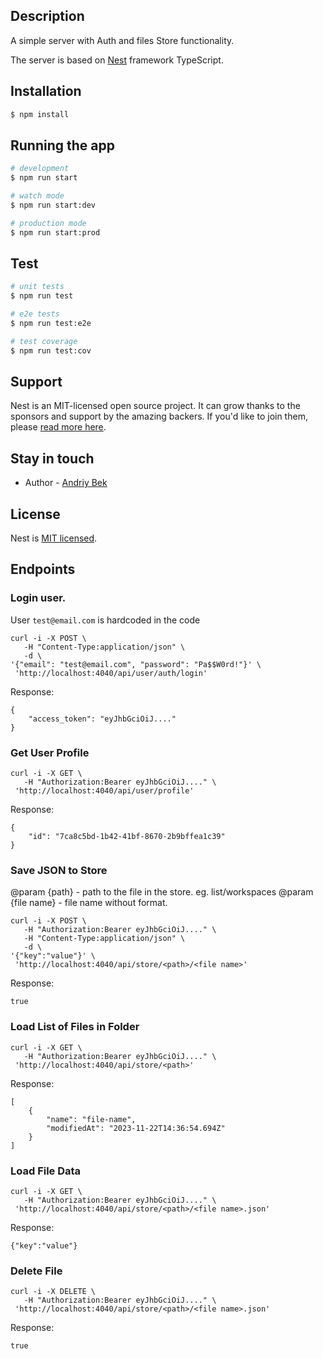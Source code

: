 ## Description

A simple server with Auth and files Store functionality.

The server is based on [Nest](https://github.com/nestjs/nest) framework TypeScript.

## Installation

```bash
$ npm install
```

## Running the app

```bash
# development
$ npm run start

# watch mode
$ npm run start:dev

# production mode
$ npm run start:prod
```

## Test

```bash
# unit tests
$ npm run test

# e2e tests
$ npm run test:e2e

# test coverage
$ npm run test:cov
```

## Support

Nest is an MIT-licensed open source project. It can grow thanks to the sponsors and support by the amazing backers. If you'd like to join them, please [read more here](https://docs.nestjs.com/support).

## Stay in touch

- Author - [Andriy Bek](https://github.com/BekAndriy)

## License

Nest is [MIT licensed](LICENSE).

## Endpoints

### Login user.

User `test@email.com` is hardcoded in the code

```
curl -i -X POST \
   -H "Content-Type:application/json" \
   -d \
'{"email": "test@email.com", "password": "Pa$$W0rd!"}' \
 'http://localhost:4040/api/user/auth/login'
```

Response:

```
{
    "access_token": "eyJhbGciOiJ...."
}
```

### Get User Profile

```
curl -i -X GET \
   -H "Authorization:Bearer eyJhbGciOiJ...." \
 'http://localhost:4040/api/user/profile'
```

Response:

```
{
    "id": "7ca8c5bd-1b42-41bf-8670-2b9bffea1c39"
}
```

### Save JSON to Store

@param {path} - path to the file in the store. eg. list/workspaces
@param {file name} - file name without format.

```
curl -i -X POST \
   -H "Authorization:Bearer eyJhbGciOiJ...." \
   -H "Content-Type:application/json" \
   -d \
'{"key":"value"}' \
 'http://localhost:4040/api/store/<path>/<file name>'
```

Response:

```
true
```

### Load List of Files in Folder

```
curl -i -X GET \
   -H "Authorization:Bearer eyJhbGciOiJ...." \
 'http://localhost:4040/api/store/<path>'
```

Response:

```
[
    {
        "name": "file-name",
        "modifiedAt": "2023-11-22T14:36:54.694Z"
    }
]

```

### Load File Data

```
curl -i -X GET \
   -H "Authorization:Bearer eyJhbGciOiJ...." \
 'http://localhost:4040/api/store/<path>/<file name>.json'
```

Response:

```
{"key":"value"}
```

### Delete File

```
curl -i -X DELETE \
   -H "Authorization:Bearer eyJhbGciOiJ...." \
 'http://localhost:4040/api/store/<path>/<file name>.json'
```

Response:

```
true
```
